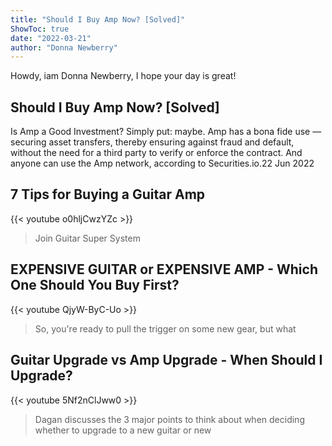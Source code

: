 ```yaml
---
title: "Should I Buy Amp Now? [Solved]"
ShowToc: true 
date: "2022-03-21"
author: "Donna Newberry" 
---
```


Howdy, iam Donna Newberry, I hope your day is great!
## Should I Buy Amp Now? [Solved]
Is Amp a Good Investment? Simply put: maybe. Amp has a bona fide use — securing asset transfers, thereby ensuring against fraud and default, without the need for a third party to verify or enforce the contract. And anyone can use the Amp network, according to Securities.io.22 Jun 2022

## 7 Tips for Buying a Guitar Amp
{{< youtube o0hljCwzYZc >}}
>Join Guitar Super System 

## EXPENSIVE GUITAR or EXPENSIVE AMP - Which One Should You Buy First?
{{< youtube QjyW-ByC-Uo >}}
>So, you're ready to pull the trigger on some new gear, but what 

## Guitar Upgrade vs Amp Upgrade - When Should I Upgrade?
{{< youtube 5Nf2nClJww0 >}}
>Dagan discusses the 3 major points to think about when deciding whether to upgrade to a new guitar or new 

